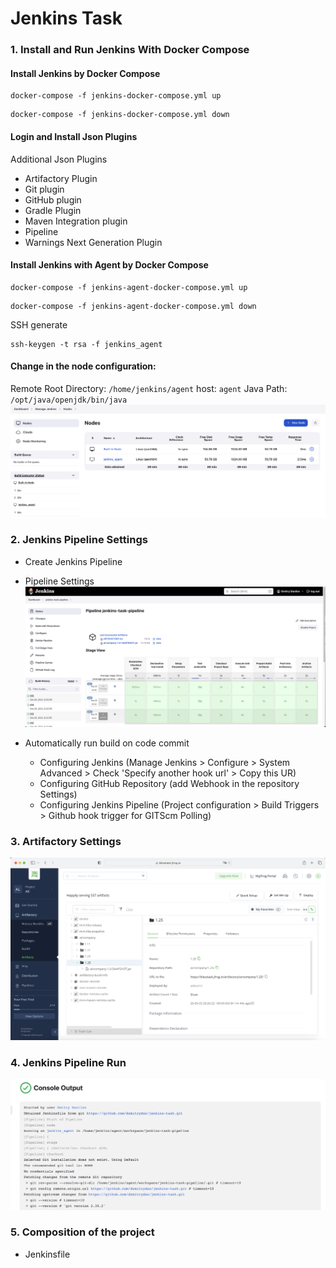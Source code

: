 # Jenkins Task

### 1. Install and Run Jenkins With Docker Compose
#### Install Jenkins by Docker Compose
```
docker-compose -f jenkins-docker-compose.yml up
```
```
docker-compose -f jenkins-docker-compose.yml down
```
#### Login and Install Json Plugins
Additional Json Plugins
* Artifactory Plugin
* Git plugin
* GitHub plugin
* Gradle Plugin
* Maven Integration plugin
* Pipeline
* Warnings Next Generation Plugin

#### Install Jenkins with Agent by Docker Compose
```
docker-compose -f jenkins-agent-docker-compose.yml up
```
```
docker-compose -f jenkins-agent-docker-compose.yml down
```
SSH generate
```
ssh-keygen -t rsa -f jenkins_agent
```
#### Change in the node configuration:
Remote Root Directory: `/home/jenkins/agent`
host: `agent`
Java Path: `/opt/java/openjdk/bin/java`
![Nodes screenshot](readme-assets/jenkins-nodes.png)

### 2. Jenkins Pipeline Settings
* Create Jenkins Pipeline
* Pipeline Settings
![Pipeline screenshot](readme-assets/jenkins-pipeline.png)

* Automatically run build on code commit
    * Configuring Jenkins (Manage Jenkins > Configure > System Advanced > Check 'Specify another hook url' > Copy this UR)
    * Configuring GitHub Repository (add Webhook in the repository Settings)
    * Configuring Jenkins Pipeline (Project configuration > Build Triggers > Github hook trigger for GITScm Polling)

### 3. Artifactory Settings
![Artifactory screenshot](readme-assets/artifactory.png)

### 4. Jenkins Pipeline Run
![Jenkins_agent_logs screenshot](readme-assets/jenkins-agent-logs.png)

### 5. Composition of the project
* Jenkinsfile
